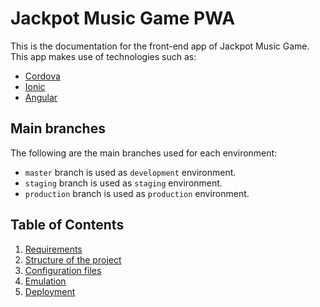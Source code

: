 # Jackpot Music Game PWA

This is the documentation for the front-end app of Jackpot Music Game. This app makes use of technologies such as:  

* [Cordova](https://cordova.apache.org/docs/en/latest/)
* [Ionic](https://ionicframework.com/docs)
* [Angular](https://angular.io/docs)

## Main branches

The following are the main branches used for each environment:

* `master` branch is used as `development` environment.
* `staging` branch is used as `staging` environment.
* `production` branch is used as `production` environment.

## Table of Contents

1. [Requirements](./requirements/requirements.md)
1. [Structure of the project](./structure/structure.md)
1. [Configuration files](./settings/configuration_files.md)
1. [Emulation](./emulation/emulation.md)
1. [Deployment](./deployment/deployment.md)
